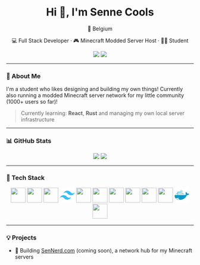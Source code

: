 <h1 align="center">Hi 👋, I'm Senne Cools</h1>
<p align="center">📌 Belgium</p>
<p align="center">💻 Full Stack Developer · 🎮 Minecraft Modded Server Host · 🧑‍🎓 Student </p>

<p align="center">
  <a href="mailto:sennecools2004@gmail.com" target="_blank"><img src="https://img.shields.io/badge/Gmail-D14836?style=for-the-badge&logo=gmail&logoColor=white" /></a>
  <a href="https://www.linkedin.com/in/senne-cools/" target="_blank"><img src="https://img.shields.io/badge/LinkedIn-0A66C2?style=for-the-badge&logo=linkedin&logoColor=white" /></a>
</p>

---

### 🧠 About Me
I'm a student who likes designing and building my own things! Currently also running a modded Minecraft server network for my little community (1000+ users so far)!

> Currently learning: **React**, **Rust** and managing my own local server infrastructure

---

### 📊 GitHub Stats

<p align="center">
  <img src="https://github-readme-stats-zeta-two-26.vercel.app/api?username=sennecools&theme=dark&show_icons=true&hide_border=true" height="150" />
  <img src="https://github-readme-stats-zeta-two-26.vercel.app/api/top-langs/?username=sennecools&theme=dark&show_icons=true&hide_border=true&layout=compact" height="150" />
</p>

---

### 🧰 Tech Stack

<p align="center">
  <img src="https://cdn.jsdelivr.net/gh/devicons/devicon/icons/typescript/typescript-original.svg" width="40" height="40"/>
  <img src="https://cdn.jsdelivr.net/gh/devicons/devicon/icons/javascript/javascript-original.svg" width="40" height="40"/>
  <img src="https://cdn.jsdelivr.net/gh/devicons/devicon/icons/react/react-original.svg" width="40" height="40"/>
  <img src="https://github.com/devicons/devicon/blob/v2.16.0/icons/tailwindcss/tailwindcss-original.svg" width="40" height="40"/>
  <img src="https://cdn.jsdelivr.net/gh/devicons/devicon/icons/nodejs/nodejs-original.svg" width="40" height="40"/>
  <img src="https://cdn.jsdelivr.net/gh/devicons/devicon/icons/java/java-original.svg" width="40" height="40"/>
  <img src="https://cdn.jsdelivr.net/gh/devicons/devicon/icons/php/php-original.svg" width="40" height="40"/>
  <img src="https://cdn.jsdelivr.net/gh/devicons/devicon/icons/mysql/mysql-original.svg" width="40" height="40"/>
  <img src="https://cdn.jsdelivr.net/gh/devicons/devicon/icons/csharp/csharp-original.svg" width="40" height="40"/>
  <img src="https://cdn.jsdelivr.net/gh/devicons/devicon/icons/python/python-original.svg" width="40" height="40"/>
  <img src="https://github.com/devicons/devicon/blob/v2.16.0/icons/docker/docker-plain.svg" width="40" height="40"/>
  <img src="https://cdn.jsdelivr.net/gh/devicons/devicon/icons/vscode/vscode-original.svg" width="40" height="40"/>
</p>

---

### 💡 Projects
- 🎯 Building [SenNerd.com](https://sennerd.com) (coming soon), a network hub for my Minecraft servers
